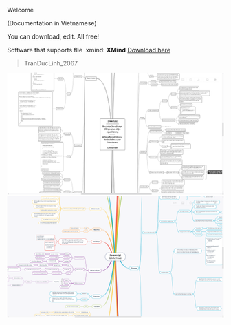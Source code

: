 Welcome

(Documentation in Vietnamese)

You can download, edit. All free!

Software that supports flie .xmind: **XMind**
[Download here](https://www.xmind.net/)

> TranDucLinh_2067

![](README/reactjs.png)
![](README/js.png)